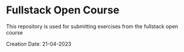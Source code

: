 # Fullstack Open Course 

This repository is used for submitting exercises from the fullstack open course

Creation Date: 21-04-2023 